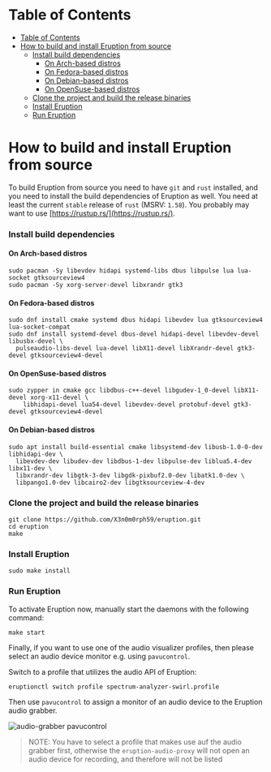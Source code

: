# Table of Contents

- [Table of Contents](#table-of-contents)
- [How to build and install Eruption from source](#how-to-build-and-install-eruption-from-source)
    - [Install build dependencies](#install-build-dependencies)
      - [On Arch-based distros](#on-arch-based-distros)
      - [On Fedora-based distros](#on-fedora-based-distros)
      - [On Debian-based distros](#on-debian-based-distros)
      - [On OpenSuse-based distros](#on-opensuse-based-distros)
    - [Clone the project and build the release binaries](#clone-the-project-and-build-the-release-binaries)
    - [Install Eruption](#install-eruption)
    - [Run Eruption](#run-eruption)

# How to build and install Eruption from source

To build Eruption from source you need to have `git` and `rust` installed, and you need to install the build
dependencies of Eruption as well. You need at least the current `stable` release of `rust` (MSRV: `1.58`).
You probably may want to use [https://rustup.rs/](https://rustup.rs/).

### Install build dependencies

#### On Arch-based distros

```shell
sudo pacman -Sy libevdev hidapi systemd-libs dbus libpulse lua lua-socket gtksourceview4
sudo pacman -Sy xorg-server-devel libxrandr gtk3
```

#### On Fedora-based distros

```shell
sudo dnf install cmake systemd dbus hidapi libevdev lua gtksourceview4 lua-socket-compat
sudo dnf install systemd-devel dbus-devel hidapi-devel libevdev-devel libusbx-devel \
  pulseaudio-libs-devel lua-devel libX11-devel libXrandr-devel gtk3-devel gtksourceview4-devel
```

#### On OpenSuse-based distros
```shell
sudo zypper in cmake gcc libdbus-c++-devel libgudev-1_0-devel libX11-devel xorg-x11-devel \
    libhidapi-devel lua54-devel libevdev-devel protobuf-devel gtk3-devel gtksourceview4-devel
```

#### On Debian-based distros

```shell
sudo apt install build-essential cmake libsystemd-dev libusb-1.0-0-dev libhidapi-dev \
  libevdev-dev libudev-dev libdbus-1-dev libpulse-dev liblua5.4-dev libx11-dev \
  libxrandr-dev libgtk-3-dev libgdk-pixbuf2.0-dev libatk1.0-dev \
  libpango1.0-dev libcairo2-dev libgtksourceview-4-dev
```

### Clone the project and build the release binaries

```shell
git clone https://github.com/X3n0m0rph59/eruption.git
cd eruption
make
```

### Install Eruption

```shell
sudo make install
```

### Run Eruption

To activate Eruption now, manually start the daemons with the following command:

```shell
make start
```

Finally, if you want to use one of the audio visualizer profiles, then please select an audio device monitor e.g.
using `pavucontrol`.

Switch to a profile that utilizes the audio API of Eruption:
```shell
eruptionctl switch profile spectrum-analyzer-swirl.profile
```

Then use `pavucontrol` to assign a monitor of an audio device to the Eruption audio grabber.

![audio-grabber pavucontrol](assets/screenshot-audio-grabber-pavucontrol.png)
> NOTE: You have to select a profile that makes use auf the audio grabber first, otherwise the
> `eruption-audio-proxy` will not open an audio device for recording, and therefore will not be listed
